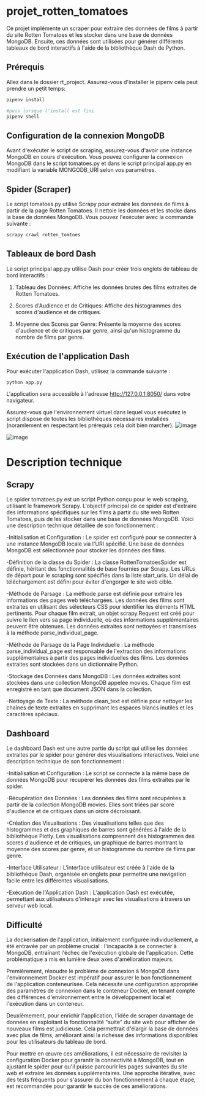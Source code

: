 # projet_rotten_tomatoes

Ce projet implémente un scraper pour extraire des données de films à partir du site Rotten Tomatoes et les stocker dans une base de données MongoDB. Ensuite, ces données sont utilisées pour générer différents tableaux de bord interactifs à l'aide de la bibliothèque Dash de Python.

## Prérequis

Allez dans le dossier rt_project.
Assurez-vous d'installer le pipenv cela peut prendre un petit temps:

```bash
pipenv install

#puis lorsque l'install est fini
pipenv shell
```

## Configuration de la connexion MongoDB

Avant d'exécuter le script de scraping, assurez-vous d'avoir une instance MongoDB en cours d'exécution. Vous pouvez configurer la connexion MongoDB dans le script tomatoes.py et dans le script principal app.py en modifiant la variable MONGODB_URI selon vos paramètres.


## Spider (Scraper)
Le script tomatoes.py utilise Scrapy pour extraire les données de films à partir de la page Rotten Tomatoes. Il nettoie les données et les stocke dans la base de données MongoDB. Vous pouvez l'exécuter avec la commande suivante :

```bash
scrapy crawl rotten_tomtoes
```

## Tableaux de bord Dash
Le script principal app.py utilise Dash pour créer trois onglets de tableau de bord interactifs :

1. Tableau des Données: Affiche les données brutes des films extraites de Rotten Tomatoes.

2. Scores d'Audience et de Critiques: Affiche des histogrammes des scores d'audience et de critiques.

3. Moyenne des Scores par Genre: Présente la moyenne des scores d'audience et de critiques par genre, ainsi qu'un histogramme du nombre de films par genre.

## Exécution de l'application Dash
Pour exécuter l'application Dash, utilisez la commande suivante :
```bash
python app.py
```
L'application sera accessible à l'adresse http://127.0.0.1:8050/ dans votre navigateur.

Assurez-vous que l'environnement virtuel dans lequel vous exécutez le script dispose de toutes les bibliothèques nécessaires installées (noramlement en respectant les prérequis cela doit bien marcher).
![image](https://github.com/kadocheb/projet_rotten_tomatoes/assets/134379752/6a49d7d7-263e-4050-8af1-b19efc1b22ce)

![image](https://github.com/kadocheb/projet_rotten_tomatoes/assets/134379752/61c999b2-c2c4-4cb3-be6d-f26fb261fb12)


# Description technique
## Scrapy
Le spider tomatoes.py est un script Python conçu pour le web scraping, utilisant le framework Scrapy. L'objectif principal de ce spider est d'extraire des informations spécifiques sur les films à partir du site web Rotten Tomatoes, puis de les stocker dans une base de données MongoDB. Voici une description technique détaillée de son fonctionnement :

  -Initialisation et Configuration :
Le spider est configuré pour se connecter à une instance MongoDB locale via l'URI spécifié.
Une base de données MongoDB est sélectionnée pour stocker les données des films.

  -Définition de la classe du Spider :
La classe RottenTomatoesSpider est définie, héritant des fonctionnalités de base fournies par Scrapy.
Les URLs de départ pour le scraping sont spécifiés dans la liste start_urls.
Un délai de téléchargement est défini pour éviter d'engorger le site web cible.

  -Méthode de Parsage :
La méthode parse est définie pour extraire les informations des pages web téléchargées.
Les données des films sont extraites en utilisant des sélecteurs CSS pour identifier les éléments HTML pertinents.
Pour chaque film extrait, un objet scrapy.Request est créé pour suivre le lien vers sa page individuelle, où des informations supplémentaires peuvent être obtenues.
Les données extraites sont nettoyées et transmises à la méthode parse_individual_page.

  -Méthode de Parsage de la Page Individuelle :
La méthode parse_individual_page est responsable de l'extraction des informations supplémentaires à partir des pages individuelles des films.
Les données extraites sont stockées dans un dictionnaire Python.

  -Stockage des Données dans MongoDB :
Les données extraites sont stockées dans une collection MongoDB appelée movies.
Chaque film est enregistré en tant que document JSON dans la collection.

  -Nettoyage de Texte :
La méthode clean_text est définie pour nettoyer les chaînes de texte extraites en supprimant les espaces blancs inutiles et les caractères spéciaux.

## Dashboard
Le dashboard Dash est une autre partie du script qui utilise les données extraites par le spider pour générer des visualisations interactives. Voici une description technique de son fonctionnement :

  -Initialisation et Configuration :
Le script se connecte à la même base de données MongoDB pour récupérer les données des films extraites par le spider.

  -Récupération des Données :
Les données des films sont récupérées à partir de la collection MongoDB movies.
Elles sont triées par score d'audience et de critiques dans un ordre décroissant.

  -Création des Visualisations :
Des visualisations telles que des histogrammes et des graphiques de barres sont générées à l'aide de la bibliothèque Plotly.
Les visualisations comprennent des histogrammes des scores d'audience et de critiques, un graphique de barres montrant la moyenne des scores par genre, et un histogramme du nombre de films par genre.

  -Interface Utilisateur :
L'interface utilisateur est créée à l'aide de la bibliothèque Dash, organisée en onglets pour permettre une navigation facile entre les différentes visualisations.

  -Exécution de l'Application Dash :
L'application Dash est exécutée, permettant aux utilisateurs d'interagir avec les visualisations à travers un serveur web local.

## Difficulté
La dockerisation de l'application, initialement configurée individuellement, a été entravée par un problème crucial : l'incapacité à se connecter à MongoDB, entraînant l'échec de l'exécution globale de l'application. Cette problématique a mis en lumière deux axes d'amélioration majeurs.

Premièrement, résoudre le problème de connexion à MongoDB dans l'environnement Docker est impératif pour assurer le bon fonctionnement de l'application conteneurisée. Cela nécessite une configuration appropriée des paramètres de connexion dans le conteneur Docker, en tenant compte des différences d'environnement entre le développement local et l'exécution dans un conteneur.

Deuxièmement, pour enrichir l'application, l'idée de scraper davantage de données en exploitant la fonctionnalité "suite" du site web pour afficher de nouveaux films est judicieuse. Cela permettrait d'élargir la base de données avec plus de films, améliorant ainsi la richesse des informations disponibles pour les utilisateurs du tableau de bord.

Pour mettre en œuvre ces améliorations, il est nécessaire de revisiter la configuration Docker pour garantir la connectivité à MongoDB, tout en ajustant le spider pour qu'il puisse parcourir les pages suivantes du site web et extraire les données supplémentaires. Une approche itérative, avec des tests fréquents pour s'assurer du bon fonctionnement à chaque étape, est recommandée pour garantir le succès de ces améliorations.
